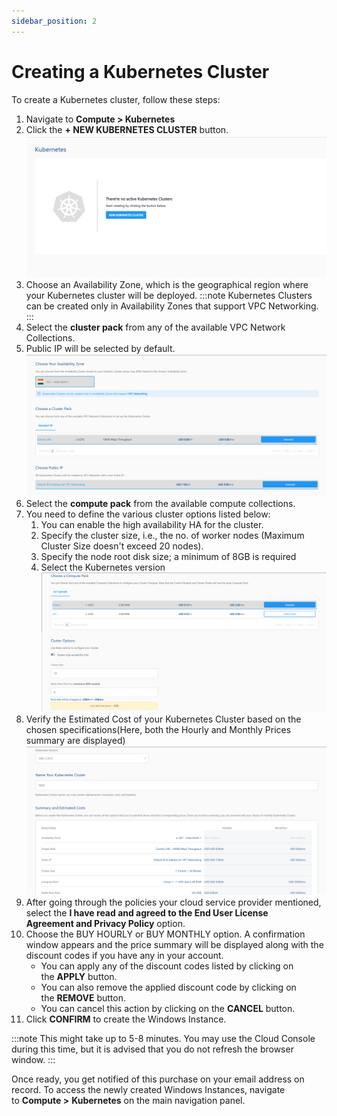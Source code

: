 ```yaml
---
sidebar_position: 2
---
```

# Creating a Kubernetes Cluster

To create a Kubernetes cluster, follow these steps:

1. Navigate to **Compute > Kubernetes** 
2. Click the **+ NEW KUBERNETES CLUSTER** button.
   ![Creating Instance](img/InstanceCreation1.png)
3. Choose an Availability Zone, which is the geographical region where your Kubernetes cluster will be deployed. 
   :::note
   Kubernetes Clusters can be created only in Availability Zones that support VPC Networking.
   :::
4. Select the **cluster pack** from any of the available VPC Network Collections.
5. Public IP will be selected by default.
    ![Creating Instance](img/InstanceCreation2.png)
6. Select the **compute pack** from the available compute collections.
7. You need to define the various cluster options listed below:
    1. You can enable the high availability HA for the cluster.
    2. Specify the cluster size, i.e., the no. of worker nodes (Maximum Cluster Size doesn't exceed 20 nodes).
    3. Specify the node root disk size; a minimum of 8GB is required 
    4. Select the Kubernetes version
   ![Creating Instance](img/InstanceCreation3.png)
8. Verify the Estimated Cost of your Kubernetes Cluster based on the chosen specifications(Here, both the Hourly and Monthly Prices summary are displayed)
   ![Creating Instance](img/InstanceCreation5.png)
9. After going through the policies your cloud service provider mentioned, select the **I have read and agreed to the End User License Agreement and Privacy Policy** option.
10. Choose the BUY HOURLY or BUY MONTHLY option. A confirmation window appears and the price summary will be displayed along with the discount codes if you have any in your account. 
    - You can apply any of the discount codes listed by clicking on the **APPLY** button. 
    - You can also remove the applied discount code by clicking on the **REMOVE** button. 
    - You can cancel this action by clicking on the **CANCEL** button.
11. Click **CONFIRM** to create the Windows Instance.

:::note
This might take up to 5-8 minutes. You may use the Cloud Console during this time, but it is advised that you do not refresh the browser window.
:::

Once ready, you get notified of this purchase on your email address on record. To access the  newly created Windows Instances, navigate to **Compute >** **Kubernetes** on the main navigation panel.







